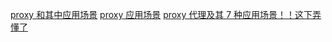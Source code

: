 [proxy 和其中应用场景](https://juejin.cn/post/7266374711823581236?searchId=20230818180056662F68FF47367BC0558A)
[proxy 应用场景](https://juejin.cn/post/7248608019860324389?searchId=2023081819500357311E7F438CE8CC4B8B#heading-13)
[proxy 代理及其 7 种应用场景！！这下弄懂了](https://juejin.cn/post/7266374711823581236?searchId=20230825225242371AE3053B71C1D48D41)
